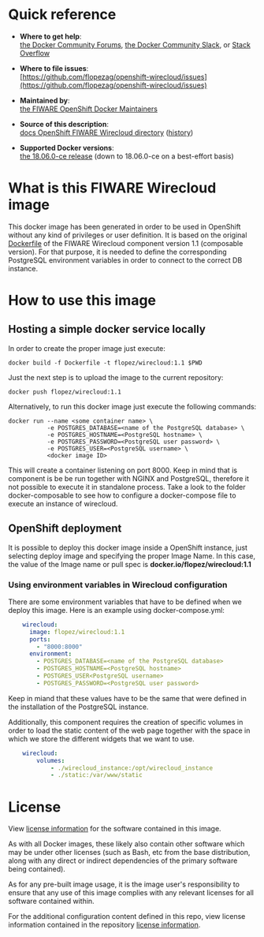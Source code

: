 # Quick reference

-	**Where to get help**:  
	[the Docker Community Forums](https://forums.docker.com/), [the Docker Community Slack](https://blog.docker.com/2016/11/introducing-docker-community-directory-docker-community-slack/), or [Stack Overflow](https://stackoverflow.com/search?q=fiware-wirecloud)

-	**Where to file issues**:  
	[https://github.com/flopezag/openshift-wirecloud/issues](https://github.com/flopezag/openshift-wirecloud/issues)

-	**Maintained by**:  
	[the FIWARE OpenShift Docker Maintainers](https://github.com/flopezag/openshift-wirecloud)

-	**Source of this description**:  
	[docs OpenShift FIWARE Wirecloud directory](https://github.com/flopezag/openshift-wirecloud/blob/master/doc) ([history](https://github.com/flopezag/openshift-wirecloud/commits/master/doc))

-	**Supported Docker versions**:  
	[the 18.06.0-ce release](https://github.com/docker/docker-ce/releases/tag/v18.06.0-ce) 
	(down to 18.06.0-ce on a best-effort basis)

# What is this FIWARE Wirecloud image

This docker image has been generated in order to be used in OpenShift without any 
kind of privileges or user definition. It is based on the original [Dockerfile](https://github.com/Wirecloud/docker-wirecloud/blob/master/1.1-composable/Dockerfile) 
of the FIWARE Wirecloud component version 1.1 (composable version). For that 
purpose, it is needed to define the corresponding PostgreSQL environment variables
in order to connect to the correct DB instance. 

# How to use this image

## Hosting a simple docker service locally

In order to create the proper image just execute:

```console
docker build -f Dockerfile -t flopez/wirecloud:1.1 $PWD
```

Just the next step is to upload the image to the current repository:

```console
docker push flopez/wirecloud:1.1
```

Alternatively, to run this docker image just execute the following commands:

```console
docker run --name <some container name> \
           -e POSTGRES_DATABASE=<name of the PostgreSQL database> \
           -e POSTGRES_HOSTNAME=<PostgreSQL hostname> \
           -e POSTGRES_PASSWORD=<PostgreSQL user password> \
           -e POSTGRES_USER=<PostgreSQL username> \
           <docker image ID>
```

This will create a container listening on port 8000. Keep in mind that is component
is be be run together with NGINX and PostgreSQL, therefore it not possible to execute
it in standalone process. Take a look to the folder docker-composable to see how to 
configure a docker-compose file to execute an instance of wirecloud.

## OpenShift deployment

It is possible to deploy this docker image inside a OpenShift instance, just 
selecting deploy image and specifying the proper Image Name. In this case,
the value of the Image name or pull spec is **docker.io/flopez/wirecloud:1.1**


### Using environment variables in Wirecloud configuration

There are some environment variables that have to be defined when we deploy this 
image. Here is an example using docker-compose.yml:

```yaml
    wirecloud:
      image: flopez/wirecloud:1.1
      ports:
        - "8000:8000"
      environment:
        - POSTGRES_DATABASE=<name of the PostgreSQL database>
        - POSTGRES_HOSTNAME=<PostgreSQL hostname>
        - POSTGRES_USER<PostgreSQL username>
        - POSTGRES_PASSWORD=<PostgreSQL user password>
```

Keep in miand that these values have to be the same that were defined in the 
installation of the PostgreSQL instance.

Additionally, this component requires the creation of specific volumes in order to
load the static content of the web page together with the space in which we store
the different widgets that we want to use.

```yaml
    wirecloud:
        volumes:
            - ./wirecloud_instance:/opt/wirecloud_instance
            - ./static:/var/www/static
```

# License

View [license information](https://github.com/Wirecloud/wirecloud/blob/develop/LICENSE.txt)
for the software contained in this image.

As with all Docker images, these likely also contain other software which may be under 
other licenses (such as Bash, etc from the base distribution, along with any direct or 
indirect dependencies of the primary software being contained).

As for any pre-built image usage, it is the image user's responsibility to ensure that 
any use of this image complies with any relevant licenses for all software contained 
within.

For the additional configuration content defined in this repo, view license information 
contained in the repository [license information](https://github.com/flopezag/openshift-wirecloud/blob/master/LICENSE).